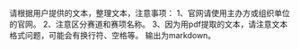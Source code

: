 请根据用户提供的文本，整理文本，注意事项：
1、官网请使用主办方或组织单位的官网。
2、注意区分赛道和赛项名称。
3、因为用pdf提取的文本，请注意文本格式问题，可能会有换行符、空格等。
输出为markdown。
